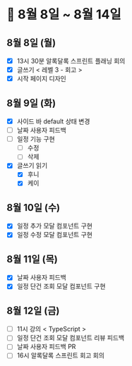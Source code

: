 # 🐯 8월 8일 ~ 8월 14일

## 8월 8일 (월)

- [x] 13시 30분 알록달록 스프린트 플래닝 회의
- [x] 글쓰기 < 레벨 3 - 회고 >
- [x] 시작 페이지 디자인

## 8월 9일 (화)

- [x] 사이드 바 default 상태 변경
- [ ] 날짜 사용자 피드백
- [ ] 일정 기능 구현
  - [ ] 수정
  - [ ] 삭제
- [x] 글쓰기 읽기
  - [x] 후니
  - [x] 케이

## 8월 10일 (수)

- [x] 일정 추가 모달 컴포넌트 구현
- [x] 일정 수정 모달 컴포넌트 구현

## 8월 11일 (목)

- [x] 날짜 사용자 피드백
- [x] 일정 단건 조회 모달 컴포넌트 구현

## 8월 12일 (금)

- [ ] 11시 강의 < TypeScript >
- [ ] 일정 단건 조회 모달 컴포넌트 리뷰 피드백
- [ ] 날짜 사용자 피드백 PR
- [ ] 16시 알록달록 스프린트 회고 회의
